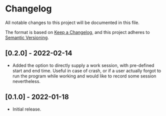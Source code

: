 # Changelog
All notable changes to this project will be documented in this file.

The format is based on [Keep a Changelog](https://keepachangelog.com/en/1.0.0/),
and this project adheres to [Semantic Versioning](https://semver.org/spec/v2.0.0.html).

## [0.2.0] - 2022-02-14
- Added the option to directly supply a work session, with pre-defined start and end time. Useful in case of crash, or if a user actually forgot to run the program while working and would like to record some session nevertheless. 

## [0.1.0] - 2022-01-18
- Initial release.
